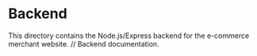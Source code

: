 # Backend

This directory contains the Node.js/Express backend for the e-commerce merchant website.
// Backend documentation.
